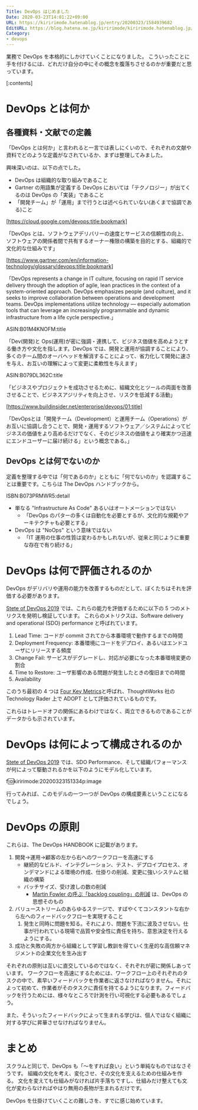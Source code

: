 ```yaml
---
Title: DevOps はじめました
Date: 2020-03-23T14:01:22+09:00
URL: https://kiririmode.hatenablog.jp/entry/20200323/1584939682
EditURL: https://blog.hatena.ne.jp/kiririmode/kiririmode.hatenablog.jp/atom/entry/26006613539347906
Category:
- devops
---
```


業務で DevOps を本格的にしかけていくことになりました。
こういったことに手を付けるには、どれだけ自分の中にその概念を腹落ちさせるのかが重要だと思っています。

[:contents]

# DevOps とは何か

## 各種資料・文献での定義

「DevOps とは何か」と言われると一言では表しにくいので、それぞれの文献や資料でどのような定義がなされているか、まずは整理してみました。

興味深いのは、以下の点でした。

- DevOps は組織的な取り組みであること
- Gartner の用語集が定義する DevOps においては「テクノロジー」が出てくるのは DevOps の「実装」であること
- 「開発チーム」が「運用」まで行うとは述べられていない(あくまで協調である)こと

<!-- textlint-disable -->

[https://cloud.google.com/devops:title:bookmark]

「DevOps とは、ソフトウェアデリバリーの速度とサービスの信頼性の向上、ソフトウェアの関係者間で共有するオーナー権限の構築を目的とする、組織的で文化的な仕組みです」

[https://www.gartner.com/en/information-technology/glossary/devops:title:bookmark]

「DevOps represents a change in IT culture, focusing on rapid IT service delivery through the adoption of agile, lean practices in the context of a system-oriented approach. DevOps emphasizes people (and culture), and it seeks to improve collaboration between operations and development teams. DevOps implementations utilize technology — especially automation tools that can leverage an increasingly programmable and dynamic infrastructure from a life cycle perspective.」

ASIN:B01M4KNOFM:title

「Dev(開発)と Ops(運用)が密に強調・連携して、ビジネス価値を高めようとする働き方や文化を指します。DevOps では、開発と運用が協調することにより、多くのチーム間のオーバヘッドを解消することによって、省力化して開発に速さを与え、お互いの理解によって変更に柔軟性を与えます」

ASIN:B079DL362C:title

「ビジネスやプロジェクトを成功させるために、組織文化とツールの両面を改善させることで、ビジネスアジリティを向上させ、リスクを低減する活動」

[https://www.buildinsider.net/enterprise/devops/01:title]

「DevOpsとは「開発チーム（Development）と運用チーム（Operations）がお互いに協調し合うことで、開発・運用するソフトウェア／システムによってビジネスの価値をより高めるだけでなく、そのビジネスの価値をより確実かつ迅速にエンドユーザーに届け続ける」という概念である。」

## DevOps とは何でないのか

定義を整理する中では「何であるのか」とともに「何でないのか」を認識することは重要です。こちらは The DevOps ハンドブックから。

ISBN:B073PRMWR5:detail

- 単なる "Infrastructure As Code" あるいはオートメーションではない
  - 「DevOps のパターの多くは自動化を必要とするが、文化的な規範やアーキテクチャも必要とする」
- DevOps は "NoOps" という意味ではない
  - 「IT 運用の仕事の性質は変わるかもしれないが、従来と同じように重要な存在で有り続ける」

<!-- textlint-enable -->

# DevOps は何で評価されるのか

DevOps がデリバリや運用の能力を改善するものだとして、ぼくたちはそれを評価する必要があります。

[Stete of DevOps 2019](https://cloud.google.com/devops/state-of-devops/) では、これらの能力を評価するために以下の 5 つのメトリクスを発明し検証しています。
これらのメトリクスは、Software delivery and operational (SDO) performance と呼ばれています。

1. Lead Time: コードが commit されてから本番環境で動作するまでの時間
2. Deployment Frequency: 本番環境にコードをデプロイ、あるいはエンドユーザにリリースする頻度
3. Change Fail: サービスがデグレードし、対応が必要になった本番環境変更の割合
4. Time to Restore: ユーザ影響のある問題が発生したときの復旧までの時間
5. Availability

このうち最初の 4 つは [Four Key Metrics](https://www.thoughtworks.com/radar/techniques/four-key-metrics)と呼ばれ、ThoughtWorks 社の Technology Rader 上で ADOPT として評価されているものです。

これらはトレードオフの関係にあるわけではなく、両立できるものであることがデータからも示されています。

# DevOps は何によって構成されるのか

[Stete of DevOps 2019](https://cloud.google.com/devops/state-of-devops/) では、SDO Performance、そして組織パフォーマンスが何によって駆動されるかを以下のようにモデル化しています。

f:id:kiririmode:20200323151334p:image

行ってみれば、このモデルの一つ一つが DevOps の構成要素ということになるでしょう。

# DevOps の原則

これらは、The DevOps HANDBOOK に記載があります。

1. 開発→運用→顧客の左から右へのワークフローを高速にする
   - 継続的なビルド、インテグレーション、テスト、デプロイプロセス、オンデマンドによる環境の作成、仕掛りの削減、変更に強いシステムと組織の構築
   - バッチサイズ、受け渡しの数の削減
     - [Martin Fowler の呼ぶ「backlog coupling」の削減](https://martinfowler.com/articles/talk-about-platforms.html) は、DevOps の思想そのもの
2. バリューストリームのあらゆるステージで、すばやくてコンスタントな右から左へのフィードバックフローを実現すること
   1. 発生と同時に問題を知る。それにより、問題を下流に波及させない。仕事が行われている現場で品質や安全性に責任を持ち、意思決定を行えるようにする。
3. 成功と失敗の両方から組織として学習し教訓を得ていく生産的な高信頼マネジメントの企業文化を生み出す

それぞれの原則は互いに直交しているのではなく、それぞれが密に関係しあっています。
ワークフローを高速にするためには、ワークフロー上のそれぞれのタスクの中で、素早いフィードバックを作業者に返さなければなりません。それによって初めて、作業者がそのタスクに責任を持てるようになります。フィードバックを行うためには、様々なところで計測を行い可視化する必要もあるでしょう。

また、そういったフィードバックによって生まれる学びは、個人ではなく組織に対する学びに昇華させなければなりません。

# まとめ

スクラムと同じで、DevOps も「〜をすれば良い」という単純なものではなさそうです。
組織の文化を考え、変化させ、その文化を支えるための仕組みを作る。
文化を変えても仕組みがなければ片手落ちですし、仕組みだけ整えても文化が変わらなければやはり無用の長物が生まれるだけです。

DevOps を仕掛けていくことの難しさを、すでに感じ始めています。
